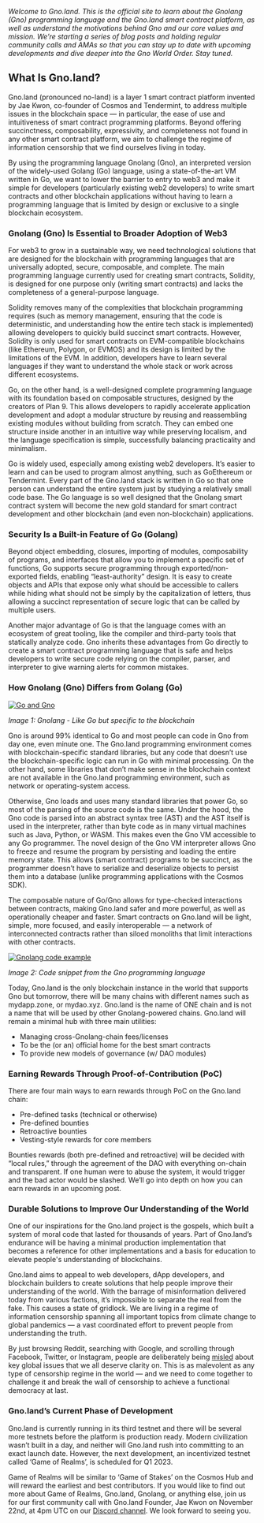 _Welcome to Gno.land. This is the official site to learn about the Gnolang (Gno) programming language and the Gno.land smart contract platform, as well as understand the motivations behind Gno and our core values and mission. We’re starting a series of blog posts and holding regular community calls and AMAs so that you can stay up to date with upcoming developments and dive deeper into the Gno World Order. Stay tuned._

## What Is Gno.land?

Gno.land (pronounced no-land) is a layer 1 smart contract platform invented by Jae Kwon, co-founder of Cosmos and Tendermint, to address multiple issues in the blockchain space — in particular, the ease of use and intuitiveness of smart contract programming platforms. Beyond offering succinctness, composability, expressivity, and completeness not found in any other smart contract platform, we aim to challenge the regime of information censorship that we find ourselves living in today.

By using the programming language Gnolang (Gno), an interpreted version of the widely-used Golang (Go) language, using a state-of-the-art VM written in Go, we want to lower the barrier to entry to web3 and make it simple for developers (particularly existing web2 developers) to write smart contracts and other blockchain applications without having to learn a programming language that is limited by design or exclusive to a single blockchain ecosystem.

### Gnolang (Gno) Is Essential to Broader Adoption of Web3

For web3 to grow in a sustainable way, we need technological solutions that are designed for the blockchain with programming languages that are universally adopted, secure, composable, and complete. The main programming language currently used for creating smart contracts, Solidity, is designed for one purpose only (writing smart contracts) and lacks the completeness of a general-purpose language.

Solidity removes many of the complexities that blockchain programming requires (such as memory management, ensuring that the code is deterministic, and understanding how the entire tech stack is implemented) allowing developers to quickly build succinct smart contracts. However, Solidity is only used for smart contracts on EVM-compatible blockchains (like Ethereum, Polygon, or EVMOS) and its design is limited by the limitations of the EVM. In addition, developers have to learn several languages if they want to understand the whole stack or work across different ecosystems.

Go, on the other hand, is a well-designed complete programming language with its foundation based on composable structures, designed by the creators of Plan 9. This allows developers to rapidly accelerate application development and adopt a modular structure by reusing and reassembling existing modules without building from scratch. They can embed one structure inside another in an intuitive way while preserving localism, and the language specification is simple, successfully balancing practicality and minimalism.

Go is widely used, especially among existing web2 developers. It’s easier to learn and can be used to program almost anything, such as GoEthereum or Tendermint. Every part of the Gno.land stack is written in Go so that one person can understand the entire system just by studying a relatively small code base. The Go language is so well designed that the Gnolang smart contract system will become the new gold standard for smart contract development and other blockchain (and even non-blockchain) applications.

### Security Is a Built-in Feature of Go (Golang)

Beyond object embedding, closures, importing of modules, composability of programs, and interfaces that allow you to implement a specific set of functions, Go supports secure programming through exported/non-exported fields, enabling “least-authority” design. It is easy to create objects and APIs that expose only what should be accessible to callers while hiding what should not be simply by the capitalization of letters, thus allowing a succinct representation of secure logic that can be called by multiple users.

Another major advantage of Go is that the language comes with an ecosystem of great tooling, like the compiler and third-party tools that statically analyze code. Gno inherits these advantages from Go directly to create a smart contract programming language that is safe and helps developers to write secure code relying on the compiler, parser, and interpreter to give warning alerts for common mistakes.

### How Gnolang (Gno) Differs from Golang (Go)

[![Go and Gno](https://gnolang.github.io/blog-assets/intro/thumbs/go-and-gno.png)](https://gnolang.github.io/blog-assets/intro/go-and-gno.png)

_Image 1: Gnolang - Like Go but specific to the blockchain_

Gno is around 99% identical to Go and most people can code in Gno from day one, even minute one. The Gno.land programming environment comes with blockchain-specific standard libraries, but any code that doesn’t use the blockchain-specific logic can run in Go with minimal processing. On the other hand, some libraries that don’t make sense in the blockchain context are not available in the Gno.land programming environment, such as network or operating-system access.

Otherwise, Gno loads and uses many standard libraries that power Go, so most of the parsing of the source code is the same. Under the hood, the Gno code is parsed into an abstract syntax tree (AST) and the AST itself is used in the interpreter, rather than byte code as in many virtual machines such as Java, Python, or WASM. This makes even the Gno VM accessible to any Go programmer. The novel design of the Gno VM interpreter allows  Gno to freeze and resume the program by persisting and loading the entire memory state. This allows (smart contract) programs to be succinct, as the programmer doesn’t have to serialize and deserialize objects to persist them into a database (unlike programming applications with the Cosmos SDK).

The composable nature of Go/Gno allows for type-checked interactions between contracts, making Gno.land safer and more powerful, as well as operationally cheaper and faster. Smart contracts on Gno.land will be light, simple, more focused, and easily interoperable — a network of interconnected contracts rather than siloed monoliths that limit interactions with other contracts.

[![Gnolang code example](https://gnolang.github.io/blog-assets/intro/thumbs/code-example.jpg)](https://gnolang.github.io/blog-assets/intro/code-example.jpg)

_Image 2: Code snippet from the Gno programming language_

Today, Gno.land is the only blockchain instance in the world that supports Gno but tomorrow, there will be many chains with different names such as mydapp.zone, or mydao.xyz. Gno.land is the name of ONE chain and is not a name that will be used by other Gnolang-powered chains. Gno.land will remain a minimal hub with three main utilities:

* Managing cross-Gnolang-chain fees/licenses
* To be the (or an) official home for the best smart contracts
* To provide new models of governance (w/ DAO modules)

### Earning Rewards Through Proof-of-Contribution (PoC)

There are four main ways to earn rewards through PoC on the Gno.land chain:

* Pre-defined tasks (technical or otherwise)
* Pre-defined bounties
* Retroactive bounties
* Vesting-style rewards for core members

Bounties rewards (both pre-defined and retroactive) will be decided with “local rules,” through the agreement of the DAO with everything on-chain and transparent. If one human were to abuse the system, it would trigger and the bad actor would be slashed. We’ll go into depth on how you can earn rewards in an upcoming post.

### Durable Solutions to Improve Our Understanding of the World

One of our inspirations for the Gno.land project is the gospels, which built a system of moral code that lasted for thousands of years. Part of Gno.land’s endurance will be having a minimal production implementation that becomes a reference for other implementations and a basis for education to elevate people's understanding of blockchains.

Gno.land aims to appeal to web developers, dApp developers, and blockchain builders to create solutions that help people improve their understanding of the world. With the barrage of misinformation delivered today from various factions, it’s impossible to separate the real from the fake. This causes a state of gridlock. We are living in a regime of information censorship spanning all important topics from climate change to global pandemics — a vast coordinated effort to prevent people from understanding the truth.

By just browsing Reddit, searching with Google, and scrolling through Facebook, Twitter, or Instagram, people are deliberately being [misled](https://twitter.com/lhfang/status/1587095890983936000) about key global issues that we all deserve clarity on. This is as malevolent as any type of censorship regime in the world — and we need to come together to challenge it and break the wall of censorship to achieve a functional democracy at last.

### Gno.land’s Current Phase of Development

Gno.land is currently running in its third testnet and there will be several more testnets before the platform is production ready. Modern civilization wasn’t built in a day, and neither will Gno.land rush into committing to an exact launch date. However, the next development, an incentivized testnet called ‘Game of Realms’, is scheduled for Q1 2023.

Game of Realms will be similar to ‘Game of Stakes’ on the Cosmos Hub and will reward the earliest and best contributors. If you would like to find out more about Game of Realms, Gno.land, Gnolang, or anything else,  join us for our first community call with Gno.land Founder, Jae Kwon on November 22nd, at 4pm UTC on our [Discord channel](https://discord.gg/YFtMjWwUN7). We look forward to seeing you.
